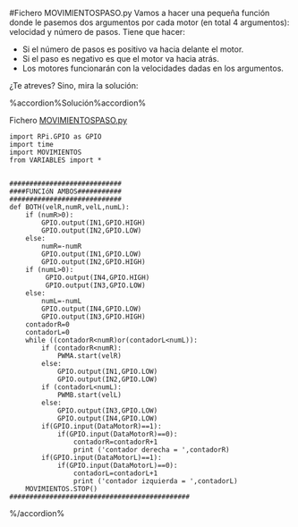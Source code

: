 #Fichero MOVIMIENTOSPASO.py
Vamos a hacer una pequeña función donde le pasemos dos argumentos por cada motor (en total 4 argumentos): velocidad y número de pasos. Tiene que hacer:

* Si el número de pasos es positivo va hacia delante el motor.
* Si el paso es negativo es que el motor va hacia atrás.
* Los motores funcionarán con la velocidades dadas en los argumentos.

¿Te atreves? Sino, mira la solución:

%accordion%Solución%accordion%

Fichero [MOVIMIENTOSPASO.py](https://github.com/JavierQuintana/AlphabotPython/)

```cpp+lineNumbers:true
import RPi.GPIO as GPIO
import time
import MOVIMIENTOS
from VARIABLES import *


############################
####FUNCIóN AMBOS###########
############################
def BOTH(velR,numR,velL,numL):
    if (numR>0):
        GPIO.output(IN1,GPIO.HIGH)
        GPIO.output(IN2,GPIO.LOW)
    else:
        numR=-numR
        GPIO.output(IN1,GPIO.LOW)
        GPIO.output(IN2,GPIO.HIGH)
    if (numL>0):
         GPIO.output(IN4,GPIO.HIGH)
         GPIO.output(IN3,GPIO.LOW)
    else:
        numL=-numL
        GPIO.output(IN4,GPIO.LOW)
        GPIO.output(IN3,GPIO.HIGH)
    contadorR=0
    contadorL=0
    while ((contadorR<numR)or(contadorL<numL)):
        if (contadorR<numR):
            PWMA.start(velR)
        else:
            GPIO.output(IN1,GPIO.LOW)
            GPIO.output(IN2,GPIO.LOW)
        if (contadorL<numL):
            PWMB.start(velL)
        else:
            GPIO.output(IN3,GPIO.LOW)
            GPIO.output(IN4,GPIO.LOW)
        if(GPIO.input(DataMotorR)==1):
            if(GPIO.input(DataMotorR)==0):
                contadorR=contadorR+1
                print ('contador derecha = ',contadorR)
        if(GPIO.input(DataMotorL)==1):
            if(GPIO.input(DataMotorL)==0):
                contadorL=contadorL+1
                print ('contador izquierda = ',contadorL)        
    MOVIMIENTOS.STOP()
#############################################
```

%/accordion%



